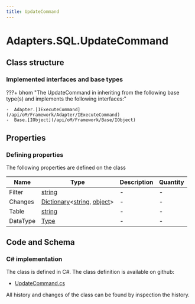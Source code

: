 ```yaml
---
title: UpdateCommand
---
```


# Adapters.SQL.UpdateCommand



## Class structure

### Implemented interfaces and base types

???+ bhom "The UpdateCommand in inheriting from the following base type(s) and implements the following interfaces:"

    -  Adapter.[IExecuteCommand](/api/oM/Framework/Adapter/IExecuteCommand)
    -  Base.[IObject](/api/oM/Framework/Base/IObject)


## Properties



### Defining properties

The following properties are defined on the class

| Name             | Type             | Description      | Quantity         |
|------------------|------------------|------------------|------------------|
| Filter | [string](https://learn.microsoft.com/en-us/dotnet/api/System.String?view=netstandard-2.0) | - | - |
| Changes | [Dictionary](https://learn.microsoft.com/en-us/dotnet/api/System.Collections.Generic.Dictionary-2?view=netstandard-2.0)&lt;[string](https://learn.microsoft.com/en-us/dotnet/api/System.String?view=netstandard-2.0), [object](https://learn.microsoft.com/en-us/dotnet/api/System.Object?view=netstandard-2.0)&gt; | - | - |
| Table | [string](https://learn.microsoft.com/en-us/dotnet/api/System.String?view=netstandard-2.0) | - | - |
| DataType | [Type](https://learn.microsoft.com/en-us/dotnet/api/System.Type?view=netstandard-2.0) | - | - |


## Code and Schema

### C# implementation

The class is defined in C#. The class definition is available on github:

- [UpdateCommand.cs](https://github.com/BHoM/SQL_Toolkit/blob/develop/SQL_oM/Commands/UpdateCommand.cs)

All history and changes of the class can be found by inspection the history.
